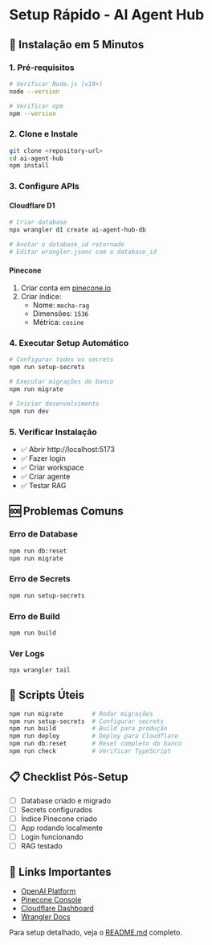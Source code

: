 # Setup Rápido - AI Agent Hub

## 🚀 Instalação em 5 Minutos

### 1. Pré-requisitos
```bash
# Verificar Node.js (v18+)
node --version

# Verificar npm
npm --version
```

### 2. Clone e Instale
```bash
git clone <repository-url>
cd ai-agent-hub
npm install
```

### 3. Configure APIs

#### Cloudflare D1
```bash
# Criar database
npx wrangler d1 create ai-agent-hub-db

# Anotar o database_id retornado
# Editar wrangler.jsonc com o database_id
```

#### Pinecone
1. Criar conta em [pinecone.io](https://pinecone.io)
2. Criar índice:
   - Nome: `mocha-rag`
   - Dimensões: `1536`
   - Métrica: `cosine`

### 4. Executar Setup Automático
```bash
# Configurar todos os secrets
npm run setup-secrets

# Executar migrações do banco
npm run migrate

# Iniciar desenvolvimento
npm run dev
```

### 5. Verificar Instalação
- ✅ Abrir http://localhost:5173
- ✅ Fazer login
- ✅ Criar workspace
- ✅ Criar agente
- ✅ Testar RAG

## 🆘 Problemas Comuns

### Erro de Database
```bash
npm run db:reset
npm run migrate
```

### Erro de Secrets
```bash
npm run setup-secrets
```

### Erro de Build
```bash
npm run build
```

### Ver Logs
```bash
npx wrangler tail
```

## 🔧 Scripts Úteis

```bash
npm run migrate        # Rodar migrações
npm run setup-secrets  # Configurar secrets
npm run build          # Build para produção
npm run deploy         # Deploy para Cloudflare
npm run db:reset       # Reset completo do banco
npm run check          # Verificar TypeScript
```

## 📋 Checklist Pós-Setup

- [ ] Database criado e migrado
- [ ] Secrets configurados
- [ ] Índice Pinecone criado
- [ ] App rodando localmente
- [ ] Login funcionando
- [ ] RAG testado

## 🔗 Links Importantes

- [OpenAI Platform](https://platform.openai.com)
- [Pinecone Console](https://app.pinecone.io)
- [Cloudflare Dashboard](https://dash.cloudflare.com)
- [Wrangler Docs](https://developers.cloudflare.com/workers/wrangler/)

Para setup detalhado, veja o [README.md](README.md) completo.
